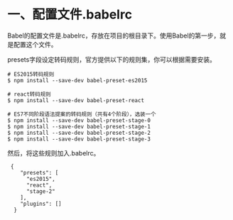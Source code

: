 # 一、配置文件.babelrc
Babel的配置文件是.babelrc，存放在项目的根目录下。使用Babel的第一步，就是配置这个文件。

presets字段设定转码规则，官方提供以下的规则集，你可以根据需要安装。
```
# ES2015转码规则
$ npm install --save-dev babel-preset-es2015

# react转码规则
$ npm install --save-dev babel-preset-react

# ES7不同阶段语法提案的转码规则（共有4个阶段），选装一个
$ npm install --save-dev babel-preset-stage-0
$ npm install --save-dev babel-preset-stage-1
$ npm install --save-dev babel-preset-stage-2
$ npm install --save-dev babel-preset-stage-3
```
然后，将这些规则加入.babelrc。
```
 {
    "presets": [
      "es2015",
      "react",
      "stage-2"
    ],
    "plugins": []
  }
```